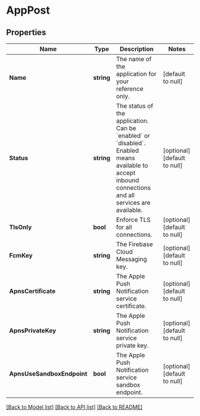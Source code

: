 # AppPost

## Properties
Name | Type | Description | Notes
------------ | ------------- | ------------- | -------------
**Name** | **string** | The name of the application for your reference only. | [default to null]
**Status** | **string** | The status of the application. Can be &#x60;enabled&#x60; or &#x60;disabled&#x60;. Enabled means available to accept inbound connections and all services are available. | [optional] [default to null]
**TlsOnly** | **bool** | Enforce TLS for all connections. | [optional] [default to null]
**FcmKey** | **string** | The Firebase Cloud Messaging key. | [optional] [default to null]
**ApnsCertificate** | **string** | The Apple Push Notification service certificate. | [optional] [default to null]
**ApnsPrivateKey** | **string** | The Apple Push Notification service private key. | [optional] [default to null]
**ApnsUseSandboxEndpoint** | **bool** | The Apple Push Notification service sandbox endpoint. | [optional] [default to null]

[[Back to Model list]](../README.md#documentation-for-models) [[Back to API list]](../README.md#documentation-for-api-endpoints) [[Back to README]](../README.md)

